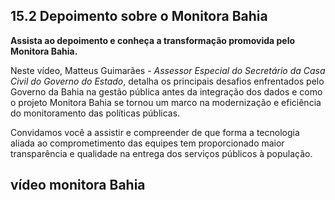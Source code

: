## 15.2 Depoimento sobre o Monitora Bahia

**Assista ao depoimento e conheça a transformação promovida pelo Monitora Bahia.**

Neste vídeo, Matteus Guimarães - _Assessor Especial do Secretário da Casa Civil do Governo do Estado_, detalha os principais desafios enfrentados pelo Governo da Bahia na gestão pública antes da integração dos dados e como o projeto Monitora Bahia se tornou um marco na modernização e eficiência do monitoramento das políticas públicas.

Convidamos você a assistir e compreender de que forma a tecnologia aliada ao comprometimento das equipes tem proporcionado maior transparência e qualidade na entrega dos serviços públicos à população.

## vídeo monitora Bahia
